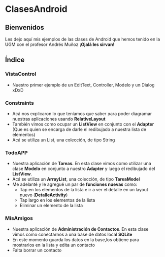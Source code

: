 # ClasesAndroid
## Bienvenidos
Les dejo aquí mis ejemplos de las clases de Android que hemos tenido en la UGM con el profesor Andrés Muñoz  **¡Ojalá les sirvan!**

## Índice
### VistaControl
* Nuestro primer ejemplo de un EditText, Controller, Modelo y un Dialog xDxD

### Constraints
* Acá nos explicaron lo que teníamos que saber para poder diagramar nuestras aplicaciones usando **RelativeLayout**
* También vimos como ocupar un **ListView** en conjunto con el **Adapter** (Que es quien se encarga de darle el redibujado a nuestra lista de elementos)
* Acá se utiliza un List, una colección, de tipo String

### TodoAPP
* Nuestra aplicación de **Tareas**. En esta clase vimos como utilizar una clase **Modelo** en conjunto a nuestro **Adapter** y luego el redibujado del **ListView**. 
* Acá se utiliza un **ArrayList**, una colección, de tipo **TareaModel**
* Me adelanté y le agregué un par de **funciones nuevas** como:
	* Tap en los elementos de la lista e ir a ver el detalle en un layout nuevo (**DetalleActivity**)
	* Tap largo en los elementos de la lista
	* Eliminar un elemento de la lista
	
### MisAmigos

* Nuestra aplicación de **Administración de Contactos**. En esta clase vimos como conectarnos a una base de datos local **SQLite**
* En este momento guarda los datos en la base,los obtiene para mostrarlos en la lista y edita un contacto
* Falta borrar un contacto